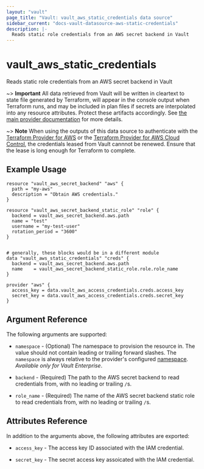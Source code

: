 ```yaml
---
layout: "vault"
page_title: "Vault: vault_aws_static_credentials data source"
sidebar_current: "docs-vault-datasource-aws-static-credentials"
description: |-
  Reads static role credentials from an AWS secret backend in Vault
---
```


# vault\_aws\_static\_credentials

Reads static role credentials from an AWS secret backend in Vault

~> **Important** All data retrieved from Vault will be
written in cleartext to state file generated by Terraform, will appear in
the console output when Terraform runs, and may be included in plan files
if secrets are interpolated into any resource attributes.
Protect these artifacts accordingly. See
[the main provider documentation](../index.html)
for more details.

~> **Note**
When using the outputs of this data source to authenticate with the [Terraform Provider for AWS](https://registry.terraform.io/providers/hashicorp/aws/latest/docs) or
the [Terraform Provider for AWS Cloud Control](https://registry.terraform.io/providers/hashicorp/awscc/latest/docs),
the credentials leased from Vault cannnot be renewed.
Ensure that the lease is long enough for Terraform to complete.

## Example Usage

```hcl
resource "vault_aws_secret_backend" "aws" {
  path = "my-aws"
  description = "Obtain AWS credentials."
}

resource "vault_aws_secret_backend_static_role" "role" {
  backend = vault_aws_secret_backend.aws.path
  name = "test"
  username = "my-test-user"
  rotation_period = "3600"
}


# generally, these blocks would be in a different module
data "vault_aws_static_credentials" "creds" {
  backend = vault_aws_secret_backend.aws.path
  name    = vault_aws_secret_backend_static_role.role.role_name
}

provider "aws" {
  access_key = data.vault_aws_access_credentials.creds.access_key
  secret_key = data.vault_aws_access_credentials.creds.secret_key
}
```

## Argument Reference

The following arguments are supported:

* `namespace` - (Optional) The namespace to provision the resource in.
  The value should not contain leading or trailing forward slashes.
  The `namespace` is always relative to the provider's configured [namespace](/docs/providers/vault#namespace).
  *Available only for Vault Enterprise*.

* `backend` - (Required) The path to the AWS secret backend to
read credentials from, with no leading or trailing `/`s.

* `role_name` - (Required) The name of the AWS secret backend static role to read
credentials from, with no leading or trailing `/`s.

## Attributes Reference

In addition to the arguments above, the following attributes are exported:

* `access_key` - The access key ID associated with the IAM credential.
 
* `secret_key` - The secret access key assoicated with the IAM credential.